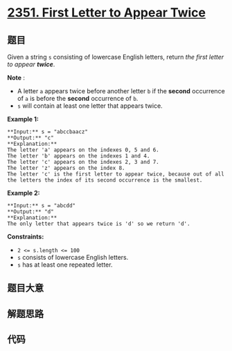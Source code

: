 # [2351. First Letter to Appear Twice](https://leetcode.com/problems/first-letter-to-appear-twice)

## 题目

Given a string `s` consisting of lowercase English letters, return _the first
letter to appear **twice**_.

**Note** :

  * A letter `a` appears twice before another letter `b` if the **second** occurrence of `a` is before the **second** occurrence of `b`.
  * `s` will contain at least one letter that appears twice.



**Example 1:**

    
    
    **Input:** s = "abccbaacz"
    **Output:** "c"
    **Explanation:**
    The letter 'a' appears on the indexes 0, 5 and 6.
    The letter 'b' appears on the indexes 1 and 4.
    The letter 'c' appears on the indexes 2, 3 and 7.
    The letter 'z' appears on the index 8.
    The letter 'c' is the first letter to appear twice, because out of all the letters the index of its second occurrence is the smallest.
    

**Example 2:**

    
    
    **Input:** s = "abcdd"
    **Output:** "d"
    **Explanation:**
    The only letter that appears twice is 'd' so we return 'd'.
    



**Constraints:**

  * `2 <= s.length <= 100`
  * `s` consists of lowercase English letters.
  * `s` has at least one repeated letter.


## 题目大意

## 解题思路

## 代码

```javascript

```
